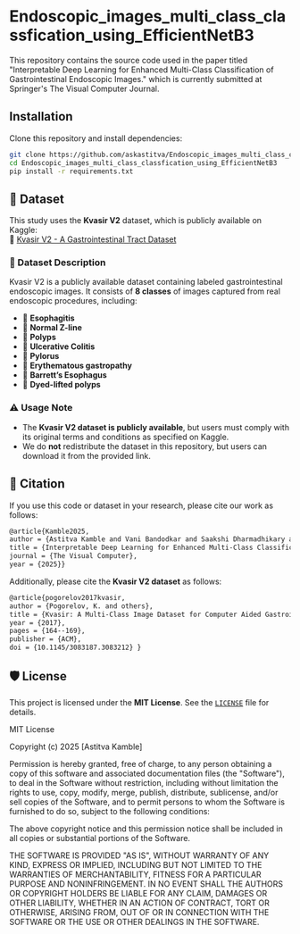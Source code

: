 # Endoscopic_images_multi_class_classfication_using_EfficientNetB3
This repository contains the source code used in the paper titled "Interpretable Deep Learning for Enhanced Multi-Class Classification of Gastrointestinal Endoscopic Images."  which is currently submitted at Springer's The Visual Computer Journal. 

## Installation
Clone this repository and install dependencies:
```bash
git clone https://github.com/askastitva/Endoscopic_images_multi_class_classfication_using_EfficientNetB3.git
cd Endoscopic_images_multi_class_classfication_using_EfficientNetB3
pip install -r requirements.txt

```
## 📂 Dataset
This study uses the **Kvasir V2** dataset, which is publicly available on Kaggle:  
🔗 [Kvasir V2 - A Gastrointestinal Tract Dataset](https://www.kaggle.com/datasets/plhalvorsen/kvasir-v2-a-gastrointestinal-tract-dataset)

### 📌 Dataset Description
Kvasir V2 is a publicly available dataset containing labeled gastrointestinal endoscopic images. It consists of **8 classes** of images captured from real endoscopic procedures, including:

- 📌 **Esophagitis**
- 📌 **Normal Z-line**
- 📌 **Polyps**
- 📌 **Ulcerative Colitis**
- 📌 **Pylorus**
- 📌 **Erythematous gastropathy**
- 📌 **Barrett’s Esophagus**
- 📌 **Dyed-lifted polyps**  

### ⚠️ Usage Note
- The **Kvasir V2 dataset is publicly available**, but users must comply with its original terms and conditions as specified on Kaggle.
- We do **not** redistribute the dataset in this repository, but users can download it from the provided link.

## 📑 Citation
If you use this code or dataset in your research, please cite our work as follows:
```bash
@article{Kamble2025,
author = {Astitva Kamble and Vani Bandodkar and Saakshi Dharmadhikary and Veena Anand and Pradyut Kumar Sanki and Mei X. Wu and Biswabandhu Jana},
title = {Interpretable Deep Learning for Enhanced Multi-Class Classification of Gastrointestinal Endoscopic Images},
journal = {The Visual Computer},
year = {2025}}
```

Additionally, please cite the **Kvasir V2 dataset** as follows:
```bash
@article{pogorelov2017kvasir,
author = {Pogorelov, K. and others},
title = {Kvasir: A Multi-Class Image Dataset for Computer Aided Gastrointestinal Disease Detection}, journal = {Proceedings of the 8th ACM Multimedia Systems Conference},
year = {2017},
pages = {164--169},
publisher = {ACM},
doi = {10.1145/3083187.3083212} }
```

## 🛡️ License
This project is licensed under the **MIT License**. See the [`LICENSE`](LICENSE) file for details.

MIT License

Copyright (c) 2025 [Astitva Kamble]

Permission is hereby granted, free of charge, to any person obtaining a copy of this software and associated documentation files (the "Software"), to deal in the Software without restriction, including without limitation the rights to use, copy, modify, merge, publish, distribute, sublicense, and/or sell copies of the Software, and to permit persons to whom the Software is furnished to do so, subject to the following conditions:

The above copyright notice and this permission notice shall be included in all copies or substantial portions of the Software.

THE SOFTWARE IS PROVIDED "AS IS", WITHOUT WARRANTY OF ANY KIND, EXPRESS OR IMPLIED, INCLUDING BUT NOT LIMITED TO THE WARRANTIES OF MERCHANTABILITY, FITNESS FOR A PARTICULAR PURPOSE AND NONINFRINGEMENT. IN NO EVENT SHALL THE AUTHORS OR COPYRIGHT HOLDERS BE LIABLE FOR ANY CLAIM, DAMAGES OR OTHER LIABILITY, WHETHER IN AN ACTION OF CONTRACT, TORT OR OTHERWISE, ARISING FROM, OUT OF OR IN CONNECTION WITH THE SOFTWARE OR THE USE OR OTHER DEALINGS IN THE SOFTWARE.
